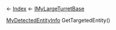 ← [Index](Api-Index) ← [IMyLargeTurretBase](Sandbox.ModAPI.Ingame.IMyLargeTurretBase)

[MyDetectedEntityInfo](Sandbox.ModAPI.Ingame.MyDetectedEntityInfo) GetTargetedEntity()